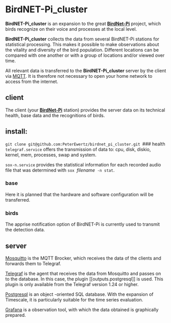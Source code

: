 # BirdNET-Pi_cluster

**BirdNET-Pi_cluster** is an expansion to the great [**BirdNet-Pi**](https://github.com/mcguirepr89/BirdNET-Pi) project, which birds recognize on their voice and processes at the local level.

**BirdNET-Pi_cluster** collects the data from several BirdNET-Pi stations for statistical processing.
This makes it possible to make observations about the vitality and diversity of the bird population. Different locations can be compared with one another or with a group of locations and/or viewed over time.

All relevant data is transferred to the **BirdNET-Pi_cluster** server by the client  via [MQTT](https://mqtt.org/). It is therefore not necessary to open your home network to access from the internet.

## client
The client (your [**BirdNet-Pi**](https://github.com/mcguirepr89/BirdNET-Pi) station) provides the server data on its technical health, base data and the recognitions of birds.
## install:
`git clone git@github.com:PeterEwertz/birdnet_pi_cluster.git
`### health
`telegraf.service` offers the transmission of data to: cpu, disk, diskio, kernel, mem, processes, swap and system.

`sox-n.service` provides the statistical information for each recorded audio file that was determined with `sox `*filename*` -n stat`.
### base
Here it is planned that the hardware and software configuration will be transferred.
### birds 
The apprise notification option of BirdNET-Pi is currently used to transmit the detection data.
## server
[Mosquitto](https://mosquitto.org) is the MQTT Brocker, which receives the data of the clients and forwards them to Telegraf.

[Telegraf](https://www.influxdata.com/time-series-platform/telegraf/) is the agent that receives the data from Mosquitto and passes on to the database. In this case, the plugin [[outputs.postgresql]] is used. This plugin is only available from the Telegraf version 1.24 or higher.

[Postgresql](https://www.postgresql.org/) is an object -oriented SQL database. With the expansion of Timescale, it is particularly suitable for the time series evaluation.

[Grafana](https://grafana.com/) is a observation tool, with which the data obtained is graphically prepared.
